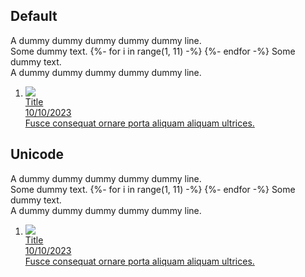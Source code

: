 ---
---

<style>
.miso-list {
  --miso-list-item-height: 7rem;
  --miso-list-item-gap: 0.65rem;
  --miso-list-description-lines: 3;
}
</style>

## Default

<div>
  <div class="miso-markdown">
    <p>
      A dummy dummy dummy dummy dummy line.<br>
      Some dummy text. 
      {%- for i in range(1, 11) -%}
        <a href="#" class="miso-citation-link" data-index="{{ i }}"></a>
      {%- endfor -%}
      Some dummy text.<br>
      A dummy dummy dummy dummy dummy line.
    </p>
  </div>
  <div class="miso-list ready" data-role="sources">
    <ol class="miso-list__list" data-item-type="article">
      <li class="miso-list__item">
        <a class="miso-list__item-body" data-role="item" href="#">
          <div class="miso-list__item-cover-image-container">
            <img class="miso-list__item-cover-image" src="https://picsum.photos/seed/116/300">
          </div>
          <div class="miso-list__item-info-container">
            <div class="miso-list__item-title">Title</div>
            <div class="miso-list__item-date">10/10/2023</div>
            <div class="miso-list__item-snippet">Fusce consequat ornare porta aliquam aliquam ultrices.</div>
          </div>
          <div class="miso-list__item-index-container">
            <span class="miso-list__item-index miso-citation-index" data-index="1"></span>
          </div>
        </a>
      </li>
    </ol>
  </div>
</div>

## Unicode

<div class="miso-circled-citation-index">
  <div class="miso-markdown">
    <p>
      A dummy dummy dummy dummy dummy line.<br>
      Some dummy text. 
      {%- for i in range(1, 11) -%}
        <a href="#" class="miso-citation-link" data-index="{{ i }}"></a>
      {%- endfor -%}
      Some dummy text.<br>
      A dummy dummy dummy dummy dummy line.
    </p>
  </div>
  <div class="miso-list ready" data-role="sources">
    <ol class="miso-list__list" data-item-type="article">
      <li class="miso-list__item">
        <a class="miso-list__item-body" data-role="item" href="#">
          <div class="miso-list__item-cover-image-container">
            <img class="miso-list__item-cover-image" src="https://picsum.photos/seed/116/300">
          </div>
          <div class="miso-list__item-info-container">
            <div class="miso-list__item-title">Title</div>
            <div class="miso-list__item-date">10/10/2023</div>
            <div class="miso-list__item-snippet">Fusce consequat ornare porta aliquam aliquam ultrices.</div>
          </div>
          <div class="miso-list__item-index-container">
            <span class="miso-list__item-index miso-citation-index" data-index="1"></span>
          </div>
        </a>
      </li>
    </ol>
  </div>
</div>

